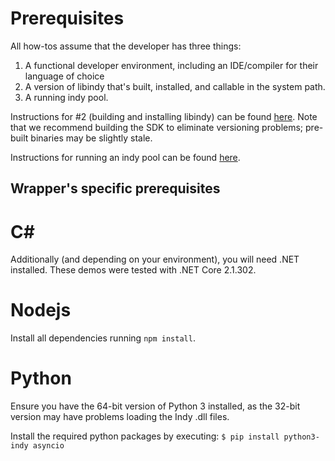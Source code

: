 # Prerequisites

All how-tos assume that the developer has three things:

1. A functional developer environment, including an IDE/compiler for their
language of choice
2. A version of libindy that's built, installed, and callable in the
system path.
3. A running indy pool.

Instructions for #2 (building and installing libindy) can be found [here](https://hyperledger-indy.readthedocs.io/projects/sdk/en/latest/docs/build-guides/index.html). Note that we
recommend building the SDK to eliminate versioning problems; pre-built binaries
may be slightly stale.

Instructions for running an indy pool can be found [here](../../README.md#how-to-start-local-nodes-pool-with-docker).

## Wrapper's specific prerequisites

# C#
Additionally (and depending on your environment), you will need .NET installed. These demos were tested with .NET Core 2.1.302.

# Nodejs
Install all dependencies running `npm install`.

# Python
Ensure you have the 64-bit version of Python 3 installed, as the 32-bit version may have problems loading the Indy .dll files.

Install the required python packages by executing: `$ pip install python3-indy asyncio`
